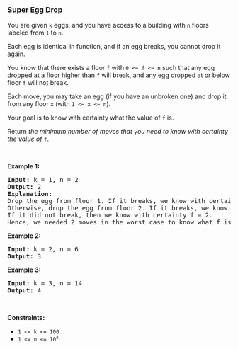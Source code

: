 ### [Super Egg Drop](https://leetcode.com/problems/super-egg-drop)

<p>You are given <code>k</code> eggs, and you have access to a building with <code>n</code> floors labeled from <code>1</code> to <code>n</code>.</p>

<p>Each egg is identical in function, and if an egg breaks, you cannot drop it again.</p>

<p>You know that there exists a floor <code>f</code> with <code>0 &lt;= f &lt;= n</code> such that any egg dropped at a floor higher than <code>f</code> will break, and any egg dropped at or below floor <code>f</code> will not break.</p>

<p>Each move, you may take an egg (if you have an unbroken one) and drop it from any floor <code>x</code> (with <code>1 &lt;= x &lt;= n</code>).</p>

<p>Your goal is to know with certainty what the value of <code>f</code> is.</p>

<p>Return <em>the minimum number of moves that you need to know with certainty the value of</em> <code>f</code>.</p>

<p>&nbsp;</p>
<p><strong>Example 1:</strong></p>

<pre>
<strong>Input:</strong> k = 1, n = 2
<strong>Output:</strong> 2
<strong>Explanation: </strong>
Drop the egg from floor 1. If it breaks, we know with certainty that f = 0.
Otherwise, drop the egg from floor 2. If it breaks, we know with certainty that f = 1.
If it did not break, then we know with certainty f = 2.
Hence, we needed 2 moves in the worst case to know what f is with certainty.
</pre>

<p><strong>Example 2:</strong></p>

<pre>
<strong>Input:</strong> k = 2, n = 6
<strong>Output:</strong> 3
</pre>

<p><strong>Example 3:</strong></p>

<pre>
<strong>Input:</strong> k = 3, n = 14
<strong>Output:</strong> 4
</pre>

<p>&nbsp;</p>
<p><strong>Constraints:</strong></p>

<ul>
	<li><code>1 &lt;= k &lt;= 100</code></li>
	<li><code>1 &lt;= n &lt;= 10<sup>4</sup></code></li>
</ul>
